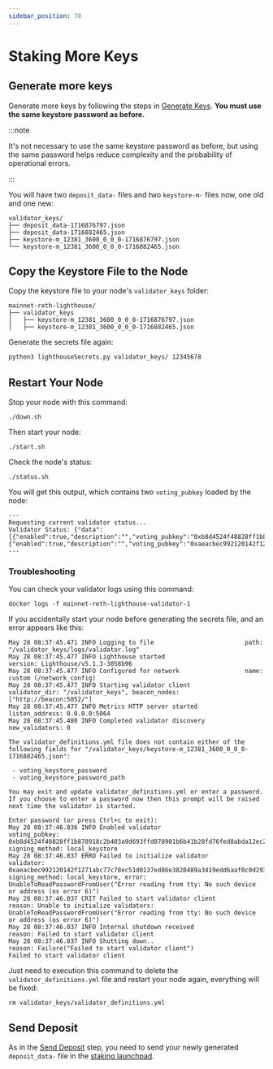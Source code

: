 ```yaml
---
sidebar_position: 70
---
```


# Staking More Keys

## Generate more keys

Generate more keys by following the steps in [Generate Keys](./generate-key.md). **You must use the same keystore password as before.**

:::note

It's not necessary to use the same keystore password as before, but using the same password helps reduce complexity and the probability of operational errors.

:::

You will have two `deposit_data-` files and two `keystore-m-` files now, one old and one new:

```
validator_keys/
├── deposit_data-1716876797.json
├── deposit_data-1716882465.json
├── keystore-m_12381_3600_0_0_0-1716876797.json
└── keystore-m_12381_3600_0_0_0-1716882465.json
```

## Copy the Keystore File to the Node

Copy the keystore file to your node's `validator_keys` folder:

```
mainnet-reth-lighthouse/
├── validator_keys
│   ├── keystore-m_12381_3600_0_0_0-1716876797.json
│   ├── keystore-m_12381_3600_0_0_0-1716882465.json
```

Generate the secrets file again:

```bash
python3 lighthouseSecrets.py validator_keys/ 12345678
```

## Restart Your Node

Stop your node with this command:

```
./down.sh
```

Then start your node:

```
./start.sh
```

Check the node's status:

```
./status.sh
```

You will get this output, which contains two `voting_pubkey` loaded by the node:

```
---
Requesting current validator status...
Validator Status: {"data":[{"enabled":true,"description":"","voting_pubkey":"0xb8d4524f48828ff1b878918c2b403a9d693ffd078901b6b41b28fd76fed8abda12ec2e8bafe3f9b9b80322c238a7412b"},{"enabled":true,"description":"","voting_pubkey":"0xaeacbec992120142f1271abc77c78ec51d0137ed86e3820489a3419edd6aaf0c0d293ec91ed25980cc8a789c89bb820e"}]}
---
```

### Troubleshooting

You can check your validator logs using this command:

```
docker logs -f mainnet-reth-lighthouse-validator-1
```

If you accidentally start your node before generating the secrets file, and an error appears like this:

```
May 28 08:37:45.471 INFO Logging to file                         path: "/validator_keys/logs/validator.log"
May 28 08:37:45.477 INFO Lighthouse started                      version: Lighthouse/v5.1.3-3058b96
May 28 08:37:45.477 INFO Configured for network                  name: custom (/network_config)
May 28 08:37:45.477 INFO Starting validator client               validator_dir: "/validator_keys", beacon_nodes: ["http://beacon:5052/"]
May 28 08:37:45.477 INFO Metrics HTTP server started             listen_address: 0.0.0.0:5064
May 28 08:37:45.480 INFO Completed validator discovery           new_validators: 0

The validator_definitions.yml file does not contain either of the following fields for "/validator_keys/keystore-m_12381_3600_0_0_0-1716882465.json":

 - voting_keystore_password
 - voting_keystore_password_path

You may exit and update validator_definitions.yml or enter a password. If you choose to enter a password now then this prompt will be raised next time the validator is started.

Enter password (or press Ctrl+c to exit):
May 28 08:37:46.036 INFO Enabled validator                       voting_pubkey: 0xb8d4524f48828ff1b878918c2b403a9d693ffd078901b6b41b28fd76fed8abda12ec2e8bafe3f9b9b80322c238a7412b, signing_method: local_keystore
May 28 08:37:46.037 ERRO Failed to initialize validator          validator: 0xaeacbec992120142f1271abc77c78ec51d0137ed86e3820489a3419edd6aaf0c0d293ec91ed25980cc8a789c89bb820e, signing_method: local_keystore, error: UnableToReadPasswordFromUser("Error reading from tty: No such device or address (os error 6)")
May 28 08:37:46.037 CRIT Failed to start validator client        reason: Unable to initialize validators: UnableToReadPasswordFromUser("Error reading from tty: No such device or address (os error 6)")
May 28 08:37:46.037 INFO Internal shutdown received              reason: Failed to start validator client
May 28 08:37:46.037 INFO Shutting down..                         reason: Failure("Failed to start validator client")
Failed to start validator client
```

Just need to execution this command to delete the `validator_definitions.yml` file and restart your node again, everything will be fixed:

```
rm validator_keys/validator_definitions.yml
```

## Send Deposit

As in the [Send Deposit](./send-deposit.md) step, you need to send your newly generated `deposit_data-` file in the [staking launchpad](https://staking.fusionist.io/en/).
